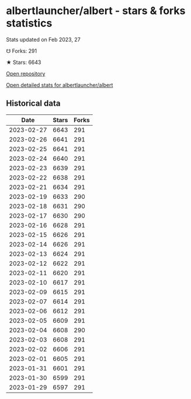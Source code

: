 # albertlauncher/albert - stars & forks statistics

Stats updated on Feb 2023, 27

☋ Forks: 291

★ Stars: 6643

[Open repository](https://github.com/albertlauncher/albert)

[Open detailed stats for albertlauncher/albert](https://reviewgithub.com/rep/albertlauncher/albert)

## Historical data
| Date | Stars | Forks |
|------|-------|-------|
| 2023-02-27 | 6643 | 291 | 
| 2023-02-26 | 6641 | 291 | 
| 2023-02-25 | 6641 | 291 | 
| 2023-02-24 | 6640 | 291 | 
| 2023-02-23 | 6639 | 291 | 
| 2023-02-22 | 6638 | 291 | 
| 2023-02-21 | 6634 | 291 | 
| 2023-02-19 | 6633 | 290 | 
| 2023-02-18 | 6631 | 290 | 
| 2023-02-17 | 6630 | 290 | 
| 2023-02-16 | 6628 | 291 | 
| 2023-02-15 | 6626 | 291 | 
| 2023-02-14 | 6626 | 291 | 
| 2023-02-13 | 6624 | 291 | 
| 2023-02-12 | 6622 | 291 | 
| 2023-02-11 | 6620 | 291 | 
| 2023-02-10 | 6617 | 291 | 
| 2023-02-09 | 6615 | 291 | 
| 2023-02-07 | 6614 | 291 | 
| 2023-02-06 | 6612 | 291 | 
| 2023-02-05 | 6609 | 291 | 
| 2023-02-04 | 6608 | 290 | 
| 2023-02-03 | 6608 | 291 | 
| 2023-02-02 | 6606 | 291 | 
| 2023-02-01 | 6605 | 291 | 
| 2023-01-31 | 6601 | 291 | 
| 2023-01-30 | 6599 | 291 | 
| 2023-01-29 | 6597 | 291 | 

